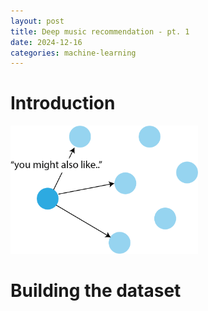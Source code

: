 ```yaml
---
layout: post
title: Deep music recommendation - pt. 1
date: 2024-12-16
categories: machine-learning
---
```



# Introduction 


<!-- ![Preference graph](prefs_graph.png "Preference graph") -->

<img src="/images/prefs_graph.png" width=300/>




# Building the dataset

